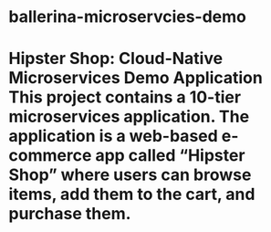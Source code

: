 # ballerina-microservcies-demo
# Hipster Shop: Cloud-Native Microservices Demo Application  This project contains a 10-tier microservices application. The application is a web-based e-commerce app called **“Hipster Shop”** where users can browse items, add them to the cart, and purchase them.
